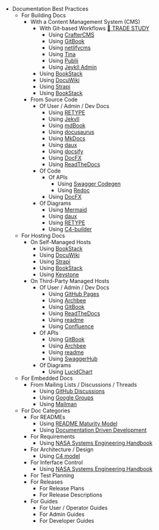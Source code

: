 * Documentation Best Practices
    * For Building Docs
      * With a Content Management System (CMS)
        * With Git-based Workflows [📖 TRADE STUDY](https://github.com/NASA-AMMOS/slim/blob/main/documentation/trade-studies/trade-study-builddocs-cms-git.md)
          * Using [CrafterCMS](https://craftercms.org)
          * Using [GitBook](https://www.gitbook.com)
          * Using [netlifycms](https://www.netlifycms.org)
          * Using [Tina](https://tina.io)
          * Using [Publii](https://getpublii.com)
          * Using [Jeykll Admin](https://jekyll.github.io/jekyll-admin/)
        * Using [BookStack](https://www.bookstackapp.com)
        * Using [DocuWiki](https://www.dokuwiki.org/dokuwiki)
        * Using [Strapi](https://strapi.io)
        * Using [BookStack](https://www.bookstackapp.com)
      * From Source Code
        * Of User / Admin / Dev Docs
          * Using [RETYPE](https://retype.com/)
          * Using [Jekyll](https://jekyllrb.com)
          * Using [mdBook](https://rust-lang.github.io/mdBook/)
          * Using [docusaurus](https://docusaurus.io/)
          * Using [MkDocs](https://www.mkdocs.org/)
          * Using [daux](http://daux.io/index.html)
          * Using [docsify](https://docsify.js.org/#/)
          * Using [DocFX](https://dotnet.github.io/docfx/)
          * Using [ReadTheDocs](https://readthedocs.org)
        * Of Code
          * Of APIs
            * Using [Swagger Codegen](https://swagger.io/tools/swagger-codegen/)
            * Using [Redoc](https://github.com/Redocly/redoc)
          * Using [DocFX](https://dotnet.github.io/docfx/)
        * Of Diagrams
          * Using [Mermaid](https://mermaid-js.github.io/)
          * Using [daux](http://daux.io/index.html)
          * Using [RETYPE](https://retype.com/)
          * Using [C4-builder](https://adrianvlupu.github.io/C4-Builder/#/)
    * For Hosting Docs
      * On Self-Managed Hosts
        * Using [BookStack](https://www.bookstackapp.com)
        * Using [DocuWiki](https://www.dokuwiki.org/dokuwiki)
        * Using [Strapi](https://strapi.io)
        * Using [BookStack](https://www.bookstackapp.com)
        * Using [Keystone](https://keystonejs.com)
      * On Third-Party Managed Hosts
        * Of User / Admin / Dev Docs
          * Using [GitHub Pages](https://pages.github.com)
          * Using [Archbee](https://www.archbee.io)
          * Using [GitBook](https://www.gitbook.com)
          * Using [ReadTheDocs](https://readthedocs.org)
          * Using [readme](https://readme.com/)
          * Using [Confluence](https://www.atlassian.com/software/confluence)
        * Of APIs
          * Using [GitBook](https://www.gitbook.com)
          * Using [Archbee](https://www.archbee.io)
          * Using [readme](https://readme.com/)
          * Using [SwaggerHub](https://swagger.io/tools/swaggerhub/)
        * Of Diagrams
          * Using [LucidChart](https://www.lucidchart.com/pages/)
    * For Embedded Docs
      * From Mailing Lists / Discussions / Threads
        * Using [GitHub Discussions](https://docs.github.com/en/discussions)
        * Using [Google Groups](https://support.google.com/groups/answer/2464926)
        * Using [Mailman](http://www.list.org)
    * For Doc Categories
      * For READMEs
        * Using [README Maturity Model](https://github.com/LappleApple/feedmereadmes/blob/master/README-maturity-model.md)
        * Using [Documentation Driven Development](https://blog.izs.me/2017/06/documentation-driven-development/)
      * For Requirements
        * Using [NASA Systems Engineering Handbook](https://www.nasa.gov/seh/appendix-c-how-to-write-a-good-requirement)
      * For Architecture / Design
        * Using [C4 model](https://c4model.com)
      * For Inferface Control
        * Using [NASA Systems Engineering Handbook](https://www.nasa.gov/seh/appendix-l-interface-requirements-document-outline)
      * For Test Planning
      * For Releases
        * For Release Plans
        * For Release Descriptions
      * For Guides
        * For User / Operator Guides
        * For Admin Guides
        * For Developer Guides
